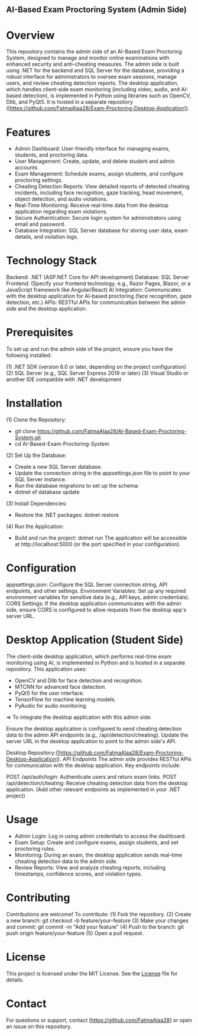 ## AI-Based Exam Proctoring System (Admin Side)
# Overview
This repository contains the admin side of an AI-Based Exam Proctoring System, designed to manage and monitor online examinations with enhanced security and anti-cheating measures. The admin side is built using .NET for the backend and SQL Server for the database, providing a robust interface for administrators to oversee exam sessions, manage users, and review cheating detection reports.
The desktop application, which handles client-side exam monitoring (including video, audio, and AI-based detection), is implemented in Python using libraries such as OpenCV, Dlib, and PyQt5. It is hosted in a separate repository ([https://github.com/FatmaAlaa28/Exam-Proctoring-Desktop-Application]).
# Features

- Admin Dashboard: User-friendly interface for managing exams, students, and proctoring data.
- User Management: Create, update, and delete student and admin accounts.
- Exam Management: Schedule exams, assign students, and configure proctoring settings.
- Cheating Detection Reports: View detailed reports of detected cheating incidents, including face recognition, gaze tracking, head movement, object detection, and audio violations.
- Real-Time Monitoring: Receive real-time data from the desktop application regarding exam violations.
- Secure Authentication: Secure login system for administrators using email and password.
- Database Integration: SQL Server database for storing user data, exam details, and violation logs.

# Technology Stack

Backend: .NET (ASP.NET Core for API development)
Database: SQL Server
Frontend: (Specify your frontend technology, e.g., Razor Pages, Blazor, or a JavaScript framework like Angular/React)
AI Integration: Communicates with the desktop application for AI-based proctoring (face recognition, gaze detection, etc.)
APIs: RESTful APIs for communication between the admin side and the desktop application.

# Prerequisites
To set up and run the admin side of the project, ensure you have the following installed:

(1) .NET SDK (version 6.0 or later, depending on the project configuration)
(2) SQL Server (e.g., SQL Server Express 2019 or later)
(3) Visual Studio or another IDE compatible with .NET development

# Installation

(1) Clone the Repository:
- git clone https://github.com/FatmaAlaa28/AI-Based-Exam-Proctoring-System.git
- cd AI-Based-Exam-Proctoring-System

(2) Set Up the Database:
- Create a new SQL Server database.
- Update the connection string in the appsettings.json file to point to your SQL Server instance.
- Run the database migrations to set up the schema:
- dotnet ef database update

(3) Install Dependencies:
- Restore the .NET packages:
dotnet restore

(4) Run the Application:
- Build and run the project:
dotnet run
The application will be accessible at http://localhost:5000 (or the port specified in your configuration).

# Configuration
appsettings.json: Configure the SQL Server connection string, API endpoints, and other settings.
Environment Variables: Set up any required environment variables for sensitive data (e.g., API keys, admin credentials).
CORS Settings: If the desktop application communicates with the admin side, ensure CORS is configured to allow requests from the desktop app's server URL.

# Desktop Application (Student Side)
The client-side desktop application, which performs real-time exam monitoring using AI, is implemented in Python and is hosted in a separate repository. This application uses:

- OpenCV and Dlib for face detection and recognition.
- MTCNN for advanced face detection.
- PyQt5 for the user interface.
- TensorFlow for machine learning models.
- PyAudio for audio monitoring.

=> To integrate the desktop application with this admin side:

Ensure the desktop application is configured to send cheating detection data to the admin API endpoints (e.g., /api/detection/cheating).
Update the server URL in the desktop application to point to the admin side's API.

Desktop Repository:([https://github.com/FatmaAlaa28/Exam-Proctoring-Desktop-Application]).
API Endpoints
The admin side provides RESTful APIs for communication with the desktop application. Key endpoints include:

POST /api/auth/login: Authenticate users and return exam links.
POST /api/detection/cheating: Receive cheating detection data from the desktop application.
(Add other relevant endpoints as implemented in your .NET project)

# Usage

- Admin Login: Log in using admin credentials to access the dashboard.
- Exam Setup: Create and configure exams, assign students, and set proctoring rules.
- Monitoring: During an exam, the desktop application sends real-time cheating detection data to the admin side.
- Review Reports: View and analyze cheating reports, including timestamps, confidence scores, and violation types.

# Contributing
Contributions are welcome! To contribute:
(1) Fork the repository.
(2) Create a new branch:
git checkout -b feature/your-feature
(3) Make your changes and commit:
git commit -m "Add your feature"
(4) Push to the branch:
git push origin feature/your-feature
(5) Open a pull request.


# License
This project is licensed under the MIT License. See the [License](/LICENSE) file for details.
# Contact
For questions or support, contact [https://github.com/FatmaAlaa28] or open an issue on this repository.
